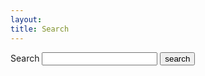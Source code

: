 ```yaml
---
layout: 
title: Search
---
```

<script src="https://code.jquery.com/jquery-3.2.1.min.js"></script>
<script src="https://unpkg.com/lunr/lunr.js"></script>
<form action="" >
  <label for="search-box">Search</label>
  <input type="text" id="search-box" name="query">
  <input type="submit" value="search" onclick="return search();">
</form>

<ul id="search-results"></ul>

<script>
var json = (function () {
    var json = null;
    $.ajax({
        'async': false,
        'global': false,
        'url': "search.json",
        'dataType': "json",
        'success': function (data) {
            json = data;
        }
    });
    return json;
})(); 
function search() {
  console.log(json);
  function displaySearchResults(results, store) {
    var searchResults = document.getElementById('search-results');

    if (results.length) { // Are there any results?
      var appendString = '';

      for (var i = 0; i < results.length; i++) {  // Iterate over the results
        var item = store[results[i].ref];
        appendString += '<li><a href="' + item.url + '"><h3>' + item.title + '</h3></a>';
      }

      searchResults.innerHTML = appendString;
    } else {
      searchResults.innerHTML = '<li>No results found</li>';
    }
  }

  var searchTerm = document.getElementById('search-box').value;

  if (searchTerm) {
     // Initalize lunr with the fields it will be searching on. I've given title
    // a boost of 10 to indicate matches on this field are more important.
    var idx = lunr(function () 
    {
      	this.field('id');
      	this.field('title', { boost: 10 });
      	this.field('content');
       	for (var key in json) 
       	{ 
      		this.add({
        			'id': key,
        			'title': json[key].title,
        			'content': json[key].content
      		});
        break;
    	}
    });
    console.log("FINISHING INDEX");
     var results = idx.search(searchTerm); // Get lunr to perform a search
     
    console.log("FINISHING SEARCH");
     displaySearchResults(results, json); // We'll write this in the next section
     var serializedIdx = JSON.stringify(idx.toJSON());
     console.log(serializedIdx)
  }
  
    return false;
}
</script>